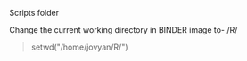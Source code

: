 Scripts folder

Change the current working directory in BINDER image to- /R/
>setwd("/home/jovyan/R/")
